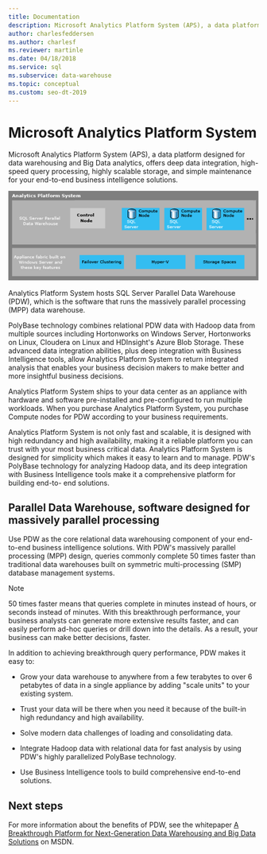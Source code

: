 ```yaml
---
title: Documentation
description: Microsoft Analytics Platform System (APS), a data platform designed for data warehousing and Big Data analytics, offers deep data integration, high-speed query processing, highly scalable storage, and simple maintenance for your end-to-end business intelligence solutions.
author: charlesfeddersen
ms.author: charlesf
ms.reviewer: martinle
ms.date: 04/18/2018
ms.service: sql
ms.subservice: data-warehouse
ms.topic: conceptual
ms.custom: seo-dt-2019
---
```

# Microsoft Analytics Platform System

Microsoft Analytics Platform System (APS), a data platform designed for data warehousing and Big Data analytics, offers deep data integration, high-speed query processing, highly scalable storage, and simple maintenance for your end-to-end business intelligence solutions.

![Appliance architecture](media/architecture-high-level.png "appliance architecture")

Analytics Platform System hosts SQL Server Parallel Data Warehouse (PDW), which is the software that runs the massively parallel processing (MPP) data warehouse.

PolyBase technology combines relational PDW data with Hadoop data from multiple sources including Hortonworks on Windows Server, Hortonworks on Linux, Cloudera on Linux and HDInsight's Azure Blob Storage. These advanced data integration abilities, plus deep integration with Business Intelligence tools, allow Analytics Platform System to return integrated analysis that enables your business decision makers to make better and more insightful business decisions.

Analytics Platform System ships to your data center as an appliance with hardware and software pre-installed and pre-configured to run multiple workloads. When you purchase Analytics Platform System, you purchase Compute nodes for PDW according to your business requirements.

Analytics Platform System is not only fast and scalable, it is designed with high redundancy and high availability, making it a reliable platform you can trust with your most business critical data. Analytics Platform System is designed for simplicity which makes it easy to learn and to manage. PDW's PolyBase technology for analyzing Hadoop data, and its deep integration with Business Intelligence tools make it a comprehensive platform for building end-to- end solutions.

## Parallel Data Warehouse, software designed for massively parallel processing

Use PDW as the core relational data warehousing component of your end-to-end business intelligence solutions. With PDW's massively parallel processing (MPP) design, queries commonly complete 50 times faster than traditional data warehouses built on symmetric multi-processing (SMP) database management systems.

> [!NOTE]
> 50 times faster means that queries complete in minutes instead of hours, or seconds instead of minutes. With this breakthrough performance, your business analysts can generate more extensive results faster, and can easily perform ad-hoc queries or drill down into the details. As a result, your business can make better decisions, faster.

In addition to achieving breakthrough query performance, PDW makes it easy to:

- Grow your data warehouse to anywhere from a few terabytes to over 6 petabytes of data in a single appliance by adding "scale units" to your existing system.

- Trust your data will be there when you need it because of the built-in high redundancy and high availability.

- Solve modern data challenges of loading and consolidating data.

- Integrate Hadoop data with relational data for fast analysis by using PDW's highly parallelized PolyBase technology.

- Use Business Intelligence tools to build comprehensive end-to-end solutions.

## Next steps

For more information about the benefits of PDW, see the whitepaper [A Breakthrough Platform for Next-Generation Data Warehousing and Big Data Solutions](/previous-versions/sql/sql-server-2012/dn520808(v=msdn.10)) on MSDN.